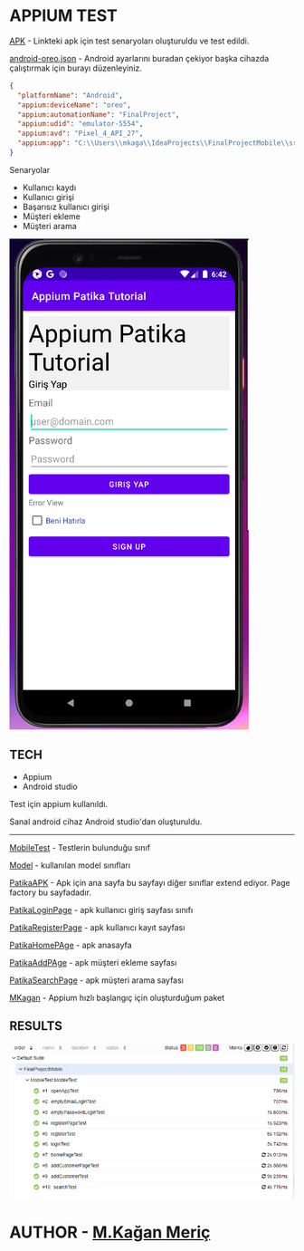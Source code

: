 # APPIUM TEST

[APK](https://github.com/movilidadagil/ContactManagerAPIProject/tree/master/src/test/resources/apps) - Linkteki apk için test senaryoları oluşturuldu ve test edildi.


[android-oreo.json](https://github.com/mkaganm/Enuygun-Patika-Final-Project-Appium/blob/master/src/test/resources/config/android-oreo.json) - Android ayarlarını buradan çekiyor başka cihazda çalıştırmak için burayı düzenleyiniz.

``` JSON
{
  "platformName": "Android",
  "appium:deviceName": "oreo",
  "appium:automationName": "FinalProject",
  "appium:udid": "emulator-5554",
  "appium:avd": "Pixel_4_API_27",
  "appium:app": "C:\\Users\\mkaga\\IdeaProjects\\FinalProjectMobile\\src\\test\\resources\\config\\android-oreo.json"
}
``` 

Senaryolar

- Kullanıcı kaydı
- Kullanıcı girişi
- Başarısız kullanıcı girişi
- Müşteri ekleme
- Müşteri arama

![](https://github.com/mkaganm/Enuygun-Patika-Final-Project/blob/main/images/phone.png)

## TECH

- Appium
- Android studio

Test için appium kullanıldı.

Sanal android cihaz Android studio'dan oluşturuldu.

---

[MobileTest](https://github.com/mkaganm/Enuygun-Patika-Final-Project-Appium/blob/master/src/test/java/MobileTest/MobileTest.java) - Testlerin bulunduğu sınıf

[Model](https://github.com/mkaganm/Enuygun-Patika-Final-Project-Appium/tree/master/src/test/java/Mobile/Model) - kullanılan model sınıfları

[PatikaAPK](https://github.com/mkaganm/Enuygun-Patika-Final-Project-Appium/blob/master/src/test/java/Mobile/PatikaAPK.java) - Apk için ana sayfa bu sayfayı diğer sınıflar extend ediyor. Page factory bu sayfadadır.

[PatikaLoginPage](https://github.com/mkaganm/Enuygun-Patika-Final-Project-Appium/blob/master/src/test/java/Mobile/PatikaLoginPage.java) - apk kullanıcı giriş sayfası sınıfı

[PatikaRegisterPage](https://github.com/mkaganm/Enuygun-Patika-Final-Project-Appium/blob/master/src/test/java/Mobile/PatikaRegisterPage.java) - apk kullanıcı kayıt sayfası

[PatikaHomePAge](https://github.com/mkaganm/Enuygun-Patika-Final-Project-Appium/blob/master/src/test/java/Mobile/PatikaHomePage.java) - apk anasayfa

[PatikaAddPAge](https://github.com/mkaganm/Enuygun-Patika-Final-Project-Appium/blob/master/src/test/java/Mobile/PatikaAddPage.java) - apk müşteri ekleme sayfası

[PatikaSearchPage](https://github.com/mkaganm/Enuygun-Patika-Final-Project-Appium/blob/master/src/test/java/Mobile/PatikaSearchPage.java) - apk müşteri arama sayfası

[MKagan](https://github.com/mkaganm/Enuygun-Patika-Final-Project-Appium/tree/master/src/test/java/MKagan) - Appium hızlı başlangıç için oluşturduğum paket

## RESULTS

![](https://github.com/mkaganm/Enuygun-Patika-Final-Project/blob/main/images/mobileallure.png)

# AUTHOR - [M.Kağan Meriç](https://github.com/mkaganm)
